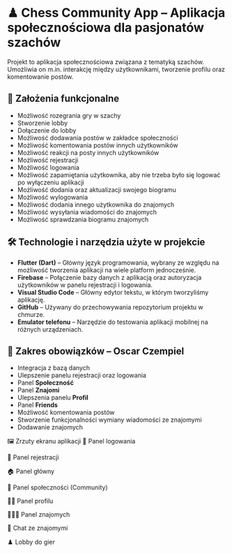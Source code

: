 # ♟ Chess Community App – Aplikacja społecznościowa dla pasjonatów szachów

Projekt to aplikacja społecznościowa związana z tematyką szachów. Umożliwia on m.in. interakcję między użytkownikami, tworzenie profilu oraz komentowanie postów.

## 📌 Założenia funkcjonalne

- Możliwość rozegrania gry w szachy
- Stworzenie lobby
- Dołączenie do lobby
- Możliwość dodawania postów w zakładce społeczności
- Możliwość komentowania postów innych użytkowników
- Możliwość reakcji na posty innych użytkowników
- Możliwość rejestracji
- Możliwość logowania
- Możliwość zapamiętania użytkownika, aby nie trzeba było się logować po wyłączeniu aplikacji
- Możliwość dodania oraz aktualizacji swojego biogramu
- Możliwość wylogowania
- Możliwość dodania innego użytkownika do znajomych
- Możliwość wysyłania wiadomości do znajomych
- Możliwość sprawdzania biogramu znajomych

## 🛠 Technologie i narzędzia użyte w projekcie

- **Flutter (Dart)** – Główny język programowania, wybrany ze względu na możliwość tworzenia aplikacji na wiele platform jednocześnie.
- **Firebase** – Połączenie bazy danych z aplikacją oraz autoryzacja użytkowników w panelu rejestracji i logowania.
- **Visual Studio Code** – Główny edytor tekstu, w którym tworzyliśmy aplikację.
- **GitHub** – Używany do przechowywania repozytorium projektu w chmurze.
- **Emulator telefonu** – Narzędzie do testowania aplikacji mobilnej na różnych urządzeniach.

## 👤 Zakres obowiązków – Oscar Czempiel

- Integracja z bazą danych
- Ulepszenie panelu rejestracji oraz logowania
- Panel **Społeczność**
- Panel **Znajomi**
- Ulepszenia panelu **Profil**
- Panel **Friends**
- Możliwość komentowania postów
- Stworzenie funkcjonalności wymiany wiadomości ze znajomymi
- Dodawanie znajomych


🖼️ Zrzuty ekranu aplikacji
🔐 Panel logowania

📝 Panel rejestracji

🏠 Panel główny

👥 Panel społeczności (Community)

🙍‍♂️ Panel profilu

🧑‍🤝‍🧑 Panel znajomych

💬 Chat ze znajomymi

♟️ Lobby do gier
